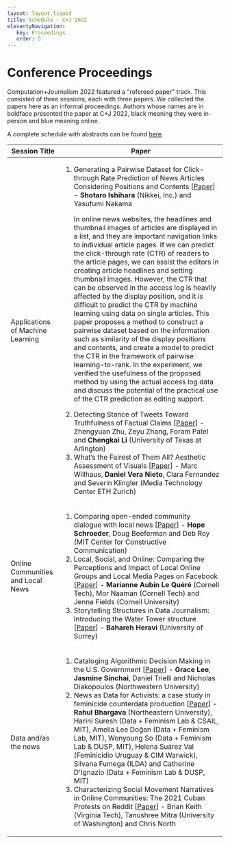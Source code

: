 ```yaml
---
layout: layout.liquid
title: Schedule - C+J 2022
eleventyNavigation:
   key: Proceedings
   order: 5
---
```

# Conference Proceedings

Computation+Journalism 2022 featured a "refereed paper" track. This consisted of three sessions, each with three papers. We collected the papers here as an informal proceedings. Authors whose names are in boldface presented the paper at C+J 2022, black meaning they were in-person and blue meaning online.

A complete schedule with abstracts can be found [here](https://github.com/browninstitute/c-plus-j-website/raw/main/docs/program.pdf).

<!-- ***In-person presenters**<br>
*<span class="remote">Online presenters</span> -->

| Session Title | Paper |
| ----------- | ----------- | 
| Applications of Machine Learning | <ol><li>Generating a Pairwise Dataset for Click-through Rate Prediction of News Articles Considering Positions and Contents \[[Paper](http://cj2022.brown.columbia.edu/proceedings/Session2Group1.pdf)\] -  **Shotaro Ishihara** (Nikkei, Inc.) and Yasufumi Nakama<p>In online news websites, the headlines and thumbnail images of articles are displayed in a list, and they are important navigation links to individual article pages. If we can predict the click-through rate (CTR) of readers to the article pages, we can assist the editors in creating article headlines and setting thumbnail images. However, the CTR that can be observed in the access log is heavily affected by the display position, and it is difficult to predict the CTR by machine learning using data on single articles. This paper proposes a method to construct a pairwise dataset based on the information such as similarity of the display positions and contents, and create a model to predict the CTR in the framework of pairwise learning-to-rank. In the experiment, we verified the usefulness of the proposed method by using the actual access log data and discuss the potential of the practical use of the CTR prediction as editing support.</p><li>Detecting Stance of Tweets Toward Truthfulness of Factual Claims \[[Paper](http://cj2022.brown.columbia.edu/proceedings/Session2Group2.pdf)\] - <span class="remote">Zhengyuan Zhu</span>, Zeyu Zhang, Foram Patel and **Chengkai Li** (University of Texas at Arlington)<li>What’s the Fairest of Them All? Aesthetic Assessment of Visuals \[[Paper](http://cj2022.brown.columbia.edu/proceedings/Session2Group3.pdf)\]  - Marc Willhaus, **Daniel Vera Nieto**, Clara Fernandez and Severin Klingler (Media Technology Center ETH Zurich)</ol>|
| Online Communities and Local News | <ol><li> Comparing open-ended community dialogue with local news \[[Paper](http://cj2022.brown.columbia.edu/proceedings/Session6Group1.pdf)\] - **Hope Schroeder**, Doug Beeferman and Deb Roy (MIT Center for Constructive Communication)<li> Local, Social, and Online: Comparing the Perceptions and Impact of Local Online Groups and Local Media Pages on Facebook \[[Paper](http://cj2022.brown.columbia.edu/proceedings/Session6Group2.pdf)\] - **Marianne Aubin Le Quéré** (Cornell Tech), Mor Naaman (Cornell Tech) and Jenna Fields (Cornell University)<li>Storytelling Structures in Data Journalism: Introducing the Water Tower structure \[[Paper](http://cj2022.brown.columbia.edu/proceedings/Session6Group3.pdf)\] - **Bahareh Heravi** (University of Surrey)</ol>|
| Data and/as the news |<ol><li>Cataloging Algorithmic Decision Making in the U.S. Government \[[Paper](http://cj2022.brown.columbia.edu/proceedings/Session9Group1.pdf)\] - **Grace Lee**, **Jasmine Sinchai**, Daniel Trielli and Nicholas Diakopoulos (Northwestern University)<li>News as Data for Activists: a case study in feminicide counterdata production \[[Paper](http://cj2022.brown.columbia.edu/proceedings/Session9Group2.pdf)\] - **Rahul Bhargava** (Northeastern University), Harini Suresh (Data + Feminism Lab & CSAIL, MIT), Amelia Lee Doğan (Data + Feminism Lab, MIT), Wonyoung So (Data + Feminism Lab & DUSP, MIT), Helena Suárez Val (Feminicidio Uruguay & CIM Warwick), Silvana Fumega (ILDA) and Catherine D'Ignazio (Data + Feminism Lab & DUSP, MIT)<li>Characterizing Social Movement Narratives in Online Communities: The 2021 Cuban Protests on Reddit \[[Paper](http://cj2022.brown.columbia.edu/proceedings/Session9Group3.pdf)\] - <span class="remote">Brian Keith</span> (Virginia Tech), <span class="remote">Tanushree Mitra</span> (University of Washington) and Chris North</ol> |
